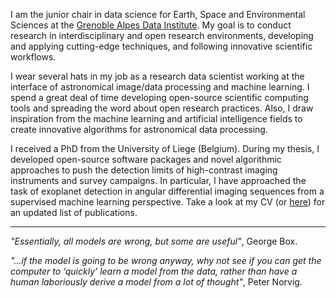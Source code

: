 I am the junior chair in data science for Earth, Space and Environmental Sciences at the [Grenoble Alpes Data Institute](https://data-institute.univ-grenoble-alpes.fr/). My goal is to conduct research in interdisciplinary and open research environments, developing and applying cutting-edge techniques, and following innovative scientific workflows.

I wear several hats in my job as a research data scientist working at the interface of astronomical image/data processing and machine learning. I spend a great deal of time developing open-source scientific computing tools and spreading the word about open research practices. Also, I draw inspiration from the machine learning and artificial intelligence fields to create innovative algorithms for astronomical data processing.   

I received a PhD from the University of Liege (Belgium). During my thesis, I developed open-source software packages and novel algorithmic approaches to push the detection limits of high-contrast imaging instruments and survey campaigns. In particular, I have approached the task of exoplanet detection in angular differential imaging sequences from a supervised machine learning perspective. Take a look at my CV (or [here](https://scholar.google.fr/citations?user=UJBh1DUAAAAJ&hl=en)) for an updated list of publications.


------------


_"Essentially, all models are wrong, but some are useful"_, George Box.

_"...if the model is going to be wrong anyway, why not see if you can get the computer to ‘quickly’ learn a model from the data, rather than have a human laboriously derive a model from a lot of thought"_, Peter Norvig.